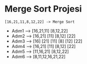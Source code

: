 # Merge Sort Projesi

```
[16,21,11,8,12,22] -> Merge Sort
```

- Adım1 -->      [16,21,11]              [8,12,22]
- Adım2 -->    [16,21]    [11]        [8,12]     [22]
- Adım3 -->  [16]   [21]  [11]      [8]   [12]   [22]
- Adım4 -->    [16,21]    [11]        [8,12]     [22]
- Adım5 -->      [11,16,21]              [8,12,22]
- Adım6 -->              [8,11,12,16,21,22]